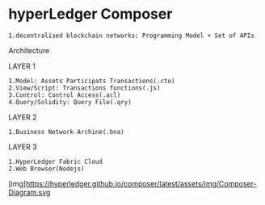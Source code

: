 
# hyperLedger Composer

    1.decentralised blockchain networks: Programming Model + Set of APIs 

Architecture
  
  LAYER 1
      
    1.Model: Assets Participats Transactions(.cto)
    2.View/Script: Transactions functions(.js)
    3.Control: Control Access(.acl)
    4.Query/Solidity: Query File(.qry)

  LAYER 2
        
    1.Business Network Archine(.bna)
  
  LAYER 3
  
    1.HyperLedger Fabric Cloud
    2.Web Browser(Nodejs)
    
[img]https://hyperledger.github.io/composer/latest/assets/img/Composer-Diagram.svg

